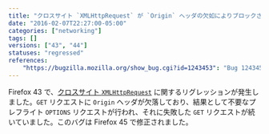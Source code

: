 ```yaml
---
title: "クロスサイト `XMLHttpRequest` が `Origin` ヘッダの欠如によりブロックされてしまいます"
date: "2016-02-07T22:27:00-05:00"
categories: ["networking"]
tags: []
versions: ["43", "44"]
statuses: "regressed"
references:
    "https://bugzilla.mozilla.org/show_bug.cgi?id=1243453": "Bug 1243453 - Missing Origin header in Cross Origin Request resulting in Cross-Origin Request Blocked"
---
```

Firefox 43 で、[クロスサイト `XMLHttpRequest`](https://developer.mozilla.org/en-US/docs/Web/HTTP/Access_control_CORS) に関するリグレッションが発生しました。`GET` リクエストに `Origin` ヘッダが欠落しており、結果として不要なプレフライト `OPTIONS` リクエストが行われ、それに失敗した `GET` リクエストが続いていました。このバグは Firefox 45 で修正されました。

